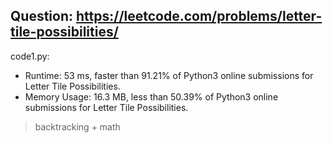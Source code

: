 ## Question: https://leetcode.com/problems/letter-tile-possibilities/

code1.py:
* Runtime: 53 ms, faster than 91.21% of Python3 online submissions for Letter Tile Possibilities.
* Memory Usage: 16.3 MB, less than 50.39% of Python3 online submissions for Letter Tile Possibilities.
> backtracking + math